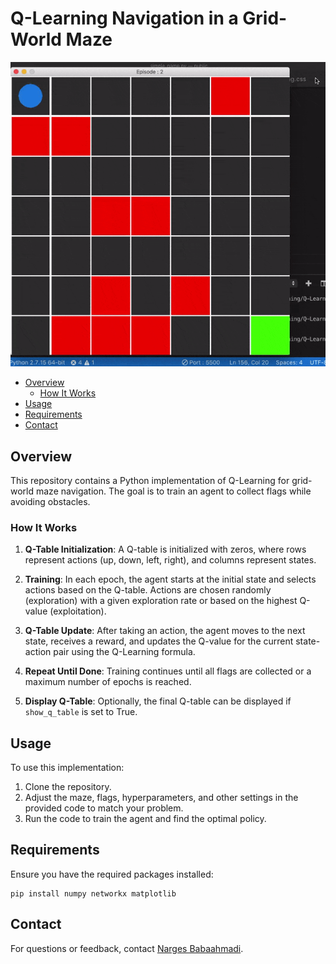 # Q-Learning Navigation in a Grid-World Maze
![logo](Q-maze.gif)

- [Overview](#overview)
  - [How It Works](#how-it-works)
- [Usage](#usage)
- [Requirements](#requirements)
- [Contact](#contact)

## Overview

This repository contains a Python implementation of Q-Learning for grid-world maze navigation. The goal is to train an agent to collect flags while avoiding obstacles. 

### How It Works

1. **Q-Table Initialization**: A Q-table is initialized with zeros, where rows represent actions (up, down, left, right), and columns represent states.

2. **Training**: In each epoch, the agent starts at the initial state and selects actions based on the Q-table. Actions are chosen randomly (exploration) with a given exploration rate or based on the highest Q-value (exploitation).

3. **Q-Table Update**: After taking an action, the agent moves to the next state, receives a reward, and updates the Q-value for the current state-action pair using the Q-Learning formula.

4. **Repeat Until Done**: Training continues until all flags are collected or a maximum number of epochs is reached.

5. **Display Q-Table**: Optionally, the final Q-table can be displayed if `show_q_table` is set to True.

## Usage

To use this implementation:

1. Clone the repository.
2. Adjust the maze, flags, hyperparameters, and other settings in the provided code to match your problem.
3. Run the code to train the agent and find the optimal policy.

## Requirements

Ensure you have the required packages installed:

```
pip install numpy networkx matplotlib
```




## Contact

For questions or feedback, contact [Narges Babaahmadi](mailto:nargesbabaahmadi7@gmail.com).



